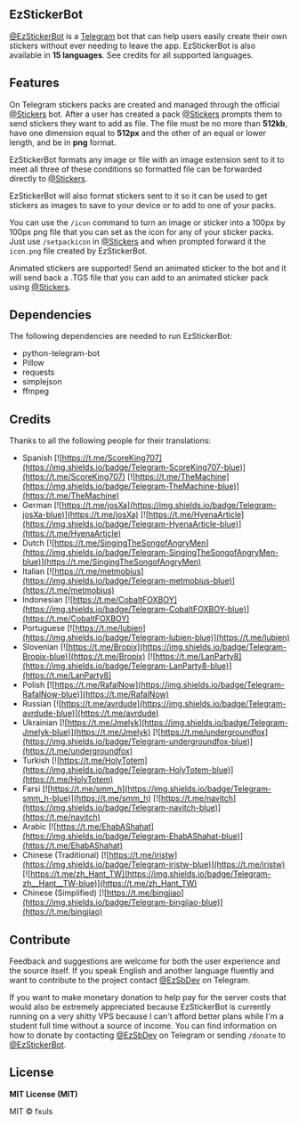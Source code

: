 ## EzStickerBot

[@EzStickerBot](https://t.me/EzStickerBot) is a [Telegram](https://telegram.org) bot that can help users easily create their own stickers without ever needing to leave the app. EzStickerBot is also available in **15 languages**. See credits for all supported languages.

## Features
On Telegram stickers packs are created and managed through the official [@Stickers](https://t.me/Stickers) bot. After a user has created a pack [@Stickers](https://t.me/Stickers) prompts them to send stickers they want to add as file. The file must be no more than **512kb**, have one dimension equal to **512px** and the other of an equal or lower length, and be in **png** format.

EzStickerBot formats any image or file with an image extension sent to it to meet all three of these conditions so formatted file can be forwarded directly to [@Stickers](https://t.me/Stickers).

EzStickerBot will also format stickers sent to it so it can be used to get stickers as images to save to your device or to add to one of your packs.

You can use the `/icon` command to turn an image or sticker into a 100px by 100px png file that you can set as the icon for any of your sticker packs. Just use `/setpackicon` in [@Stickers](https://t.me/Stickers) and when prompted forward it the `icon.png` file created by EzStickerBot.

Animated stickers are supported! Send an animated sticker to the bot and it will send back a .TGS file that you can add to an animated sticker pack using [@Stickers](https://t.me/Stickers).

## Dependencies
The following dependencies are needed to run EzStickerBot:
- python-telegram-bot
- Pillow
- requests
- simplejson
- ffmpeg

## Credits
Thanks to all the following people for their translations:
- Spanish [![https://t.me/ScoreKing707](https://img.shields.io/badge/Telegram-ScoreKing707-blue)](https://t.me/ScoreKing707) [![https://t.me/TheMachine](https://img.shields.io/badge/Telegram-TheMachine-blue)](https://t.me/TheMachine)
- German [![https://t.me/josXa](https://img.shields.io/badge/Telegram-josXa-blue)](https://t.me/josXa) [![https://t.me/HyenaArticle](https://img.shields.io/badge/Telegram-HyenaArticle-blue)](https://t.me/HyenaArticle)
- Dutch [![https://t.me/SingingTheSongofAngryMen](https://img.shields.io/badge/Telegram-SingingTheSongofAngryMen-blue)](https://t.me/SingingTheSongofAngryMen)
- Italian [![https://t.me/metmobius](https://img.shields.io/badge/Telegram-metmobius-blue)](https://t.me/metmobius)
- Indonesian [![https://t.me/CobaltFOXBOY](https://img.shields.io/badge/Telegram-CobaltFOXBOY-blue)](https://t.me/CobaltFOXBOY)
- Portuguese [![https://t.me/lubien](https://img.shields.io/badge/Telegram-lubien-blue)](https://t.me/lubien)
- Slovenian [![https://t.me/Bropix](https://img.shields.io/badge/Telegram-Bropix-blue)](https://t.me/Bropix) [![https://t.me/LanParty8](https://img.shields.io/badge/Telegram-LanParty8-blue)](https://t.me/LanParty8)
- Polish [![https://t.me/RafalNow](https://img.shields.io/badge/Telegram-RafalNow-blue)](https://t.me/RafalNow)
- Russian [![https://t.me/avrdude](https://img.shields.io/badge/Telegram-avrdude-blue)](https://t.me/avrdude)
- Ukrainian [![https://t.me/Jmelyk](https://img.shields.io/badge/Telegram-Jmelyk-blue)](https://t.me/Jmelyk) [![https://t.me/undergroundfox](https://img.shields.io/badge/Telegram-undergroundfox-blue)](https://t.me/undergroundfox) 
- Turkish [![https://t.me/HolyTotem](https://img.shields.io/badge/Telegram-HolyTotem-blue)](https://t.me/HolyTotem)
- Farsi [![https://t.me/smm_h](https://img.shields.io/badge/Telegram-smm_h-blue)](https://t.me/smm_h) [![https://t.me/navitch](https://img.shields.io/badge/Telegram-navitch-blue)](https://t.me/navitch)
- Arabic [![https://t.me/EhabAShahat](https://img.shields.io/badge/Telegram-EhabAShahat-blue)](https://t.me/EhabAShahat)
- Chinese (Traditional) [![https://t.me/iristw](https://img.shields.io/badge/Telegram-iristw-blue)](https://t.me/iristw) [![https://t.me/zh_Hant_TW](https://img.shields.io/badge/Telegram-zh__Hant__TW-blue)](https://t.me/zh_Hant_TW)
- Chinese (Simplified) [![https://t.me/bingjiao](https://img.shields.io/badge/Telegram-bingjiao-blue)](https://t.me/bingjiao)

## Contribute
Feedback and suggestions are welcome for both the user experience and the source itself. If you speak English and another language fluently and want to contribute to the project contact [@EzSbDev](https://t.me/EzSbDev) on Telegram.

If you want to make monetary donation to help pay for the server costs that would also be extremely appreciated because EzStickerBot is currently running on a very shitty VPS because I can't afford better plans while I'm a student full time without a source of income. You can find information on how to donate by contacting [@EzSbDev](https://t.me/EzSbDev) on Telegram or sending `/donate` to [@EzStickerBot](https://t.me/EzStickerBot).


## License
**MIT License (MIT)**

MIT © fxuls
